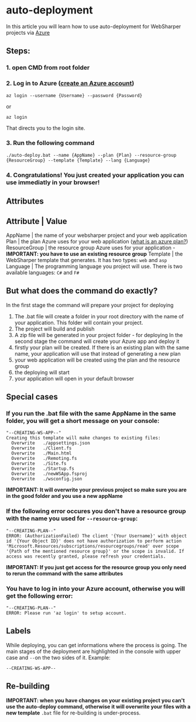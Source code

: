 # auto-deployment
In this article you will learn how to use auto-deployment for WebSharper projects via [Azure](https://azure.microsoft.com/en-us/)
## Steps:
### 1. open CMD from root folder
### 2. Log in to Azure ([create an Azure account](https://docs.microsoft.com/en-us/learn/modules/create-an-azure-account/))
```
az login --username {Username} --password {Password}
```
or
```
az login
```
That directs you to the login site.
### 3. Run the following command
```
./auto-deploy.bat --name {AppName} --plan {Plan} --resource-group {ResourceGroup} --template {Template} --lang {Language}
```
### 4. Congratulations! You just created your application you can use immediatly in your browser!
## Attributes
Attribute | Value
-----------------
AppName | the name of your websharper project and your web application
Plan | the plan Azure uses for your web application ([what is an azure plan?](https://docs.microsoft.com/en-us/partner-center/azure-plan-get-started))
ResourceGroup | the resource group Azure uses for your application - **IMPORTANT: you have to use an existing resource group**
Template | the WebSharper template that generates. It has two types: `web` and `asp`
Language | The programming language you project will use. There is two available languages: `C#` and `F#`
## But what does the command do exactly?
In the first stage the command will prepare your project for deploying
1. The .bat file will create a folder in your root directory with the name of your application. This folder will contain your project.
2. The project will build and publish
3. A zip file will be generated in your project folder - for deploying
In the second stage the command will create your Azure app and deploy it
1. firstly your plan will be created. If there is an existing plan with the same name, your application will use that instead of generating a new plan
2. your web application will be created using the plan and the resource group
3. the deploying will start
4. your application will open in your default browser
## Special cases
### If you run the .bat file with the same AppName in the same folder, you will get a short message on your console:
```
"--CREATING-WS-APP--"
Creating this template will make changes to existing files:
  Overwrite   ./appsettings.json
  Overwrite   ./Client.fs
  Overwrite   ./Main.html
  Overwrite   ./Remoting.fs
  Overwrite   ./Site.fs
  Overwrite   ./Startup.fs
  Overwrite   ./newWSApp.fsproj
  Overwrite   ./wsconfig.json
```
**IMPORTANT: It will overwrite your previous project so make sure you are in the good folder and you use a new appName**
### If the following error occures you don't have a resource group with the name you used for `--resource-group`:
```
"--CREATING-PLAN--"
ERROR: (AuthorizationFailed) The client '{Your Username}' with object id '{Your Object ID}' does not have authorization to perform action 'Microsoft.Resources/subscriptions/resourcegroups/read' over scope '{Path of the mentioned resource group}' or the scope is invalid. If access was recently granted, please refresh your credentials.
```
**IMPORTANT: If you just get access for the resource group you only need to rerun the command with the same attributes**
### You have to log in into your Azure account, otherwise you will get the following error:
```
"--CREATING-PLAN--"
ERROR: Please run 'az login' to setup account.
```
## Labels
While deploying, you can get informations where the process is going. The main stages of the deployment are highlighted in the console with upper case and `--`on the two sides of it. Example:
```
--CREATING-WS-APP--
```
## Re-building
**IMPORTANT: when you have changes on your existing project you can't use the auto-deploy command, otherwise it will overwrite your files with a new template**
`.bat` file for re-building is under-process.

